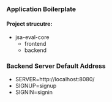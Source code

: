 ### Application Boilerplate

#### Project strucutre:

- jsa-eval-core
  - frontend
  - backend

### Backend Server Default Address

- SERVER=http://localhost:8080/
- SIGNUP=signup
- SIGNIN=signin
